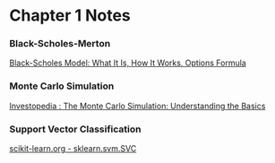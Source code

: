 # Chapter 1 Notes

### Black-Scholes-Merton
[Black-Scholes Model: What It Is, How It Works, Options Formula](https://www.investopedia.com/terms/b/blackscholes.asp)

### Monte Carlo Simulation
[Investopedia : The Monte Carlo Simulation: Understanding the Basics](https://www.investopedia.com/articles/investing/112514/monte-carlo-simulation-basics.asp)

### Support Vector Classification
[scikit-learn.org - sklearn.svm.SVC](https://scikit-learn.org/stable/modules/generated/sklearn.svm.SVC.html)